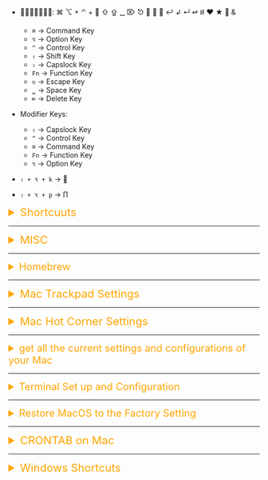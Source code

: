 -   𝑺𝒚𝒎𝒃𝒐𝒍𝒔: ⌘ ⌥ + ⌃ + ⤶ ⇧ ⇪ ␣ ⌦ ⎋  ⤶ ⬋ ↩︎ ↲ ↵ ↫ ⭿ ♥ ★ 🎾 &

    -   `⌘` -> Command Key
    -   `⌥` -> Option Key
    -   `^` -> Control Key
    -   `⇧` -> Shift Key
    -   `⇪` -> Capslock Key
    -   `Fn` -> Function Key
    -   `⎋` -> Escape Key
    -   `␣` -> Space Key
    -   `⌦` -> Delete Key

-   Modifier Keys:

    -   `⇪` -> Capslock Key
    -   `^` -> Control Key
    -   `⌘` -> Command Key
    -   `Fn` -> Function Key
    -   `⌥` -> Option Key

-   `⇧ + ⌥ + k` -> 
-   `⇧ + ⌥ + p` -> ∏

<details><summary style="font-size:22px;color:Orange;text-align:left">Shortcuuts</summary>

-   `⇧ + ⌘ + .` -> Make Dotfiles/Dotrepos in finders visible/invisible.
-   `⌘ + ␣` -> Make Spotlight Searchbar to apear for searching.
-   `$ `

</details>

---

<details><summary style="font-size:22px;color:Orange;text-align:left">MISC</summary>

-   [Automatically Backup Files to External Hard Drive on a Mac Using Automator](https://www.youtube.com/watch?v=n17XsI80ndE)

-   `$ diskutil list`
-   `$ gcc --version` -> Install virsion of C-compilar
-   `$ ls /usr/local/Cellar/`
-   `$ ls /Users/am/Library/Caches`
-   -   `$ less /var/log/system.log`
-   `$ less /var/log/system.log`

-   `$ `
-   `$ `
-   `$ man screencapture`
-   `$ screencapture ~/Desktop/screenshot.png` --> Capture the entire screen and save it to the desktop
-   `$ screencapture -T 5 ~/Desktop/screenshot.png` --> Capture the screen after a delay (e.g., 5 seconds) and save it to the desktop
-   `$ screencapture -T 5 ~/Desktop/SShot"$(date +'%Y-%m-%d %H:%M:%S')".png` --> Capture the screen after a delay (e.g., 5 seconds) and save it to the desktop
-   `$ screencapture -R x,y,width,height ~/Desktop/screenshot.png` --> Capture a specific area of the screen and save it to the desktop:

-   **How to set Bash as your default shell on MaOS**

    -   `$ cat /etc/shells.` → List available shells by typing
    -   `$ chsh -s /bin/bash` → update your account to use bash run

-   **Configure Screenshoots App**

    -   `$ defaults read com.apple.screencapture location` -> To check the current location where screenshots are being saved
    -   `$ defaults write com.apple.screencapture location ~/Desktop/screenshots` -> Change Default Screenshot Location
    -   `$ defaults write com.apple.screencapture type jpg` -> Change Screenshot File Format

-   **Usefull Terminal Commands**

    -   `$ sudo scutil --set HostName MOS01;sudo scutil --set LocalHostName MOS01;sudo scutil --set ComputerName MOS01` → Change your Computer namte to 'MOS01'
    -   `$ whoami` → get current active username
    -   `$ id -un` → get current active username
    -   `$ open -a Docker` → Open Docker App
    -   `$ `
    -   `$ `

-   **How to ssh into another mac in the same network**

    -   Enable Remote Login (SSH) On the Target Mac:
        -   Click: "System Preferences" -> "Sharing." -> "Remote Login"

-   **how to share a mac screen to another mac in the same network**

    -   Enable Screen Sharing On the Target Mac:
        -   Click: "System Preferences" -> "Sharing" -> Select: "Screen Sharing" -> Click: "Computer Settings"

</details>

---

<details><summary style="font-size:20px;color:Orange;text-align:left">Homebrew</summary>

Homebrew is a popular package manager for macOS. It simplifies the installation and management of software packages on your Mac. Here are some key terms and concepts related to Homebrew:

-   **Formula**: In Homebrew, a formula is a Ruby script that describes how to install and configure a particular software package. Each formula corresponds to a specific software package that Homebrew can install.
-   **Package**: A package refers to a software application or library that you can install using Homebrew. Homebrew maintains a collection of packages, each represented by a formula.
    -   **Cellar**(`/usr/local/Cellar`): The Cellar is the directory where Homebrew installs software packages and their associated files. By default, the Cellar is located at `/usr/local/Cellar`. This includes packages that are installed using the brew command, as well as some packages that are installed using Homebrew Cask, such as fonts or plugins for command-line tools.
-   **Casks**: Casks are an extension of Homebrew that allow you to install and manage macOS GUI applications and large binaries. This includes applications that you would typically install by dragging into your Applications folder.
    -   **Caskroom**(`/usr/local/Caskroom`): The Caskroom is the directory where Homebrew Cask stores the binary applications that it installs. This includes popular desktop applications like web browsers, text editors, and media players.
-   `Tap`: A tap in Homebrew is a collection of additional formulae and/or other related content maintained separately from the main Homebrew repository. Taps allow users to access formulae that are not included in the core Homebrew repository.
-   `Homebrew Core`: Homebrew Core is the main repository of formulae maintained by the Homebrew project. It contains a wide range of popular software packages that can be installed using Homebrew.
-   `Brewfile`: A Brewfile is a text file that lists the packages you want Homebrew to install on your system. It allows you to define a set of packages and their versions, making it easier to reproduce the same software environment on multiple machines.

##### Brew Commands

-   `$ brew help`
-   `$ brew list` -> List installed packages
-   `$ brew list --cask` -> List installed Cask (GUI Applications)
-   `$ brew search <package_name>`
    -   `$ brew search openjdk`
-   `$ brew install <package_name>`
-   `$ brew uninstall <package_name>`
-   `$ brew install --cask <cask_name>`
-   `$ brew uninstall --cask <cask_name>`
-   `$ brew services list`
-   `$ brew services start <package_name>`
-   `$ brew services stop <package_name>`
-   `$ `
-   `$ `

-   **Example usage**:

    -   `$ brew search TEXT|/REGEX/`
    -   `$ brew info [FORMULA|CASK...]`
    -   `$ brew install FORMULA|CASK...`
    -   `$ brew update`
    -   `$ brew upgrade [FORMULA|CASK...]`
    -   `$ brew uninstall FORMULA|CASK...`
    -   `$ brew list [FORMULA|CASK...]`

-   **Troubleshooting**:

    -   `$ brew config`
    -   `$ brew doctor`
    -   `$ brew install --verbose --debug FORMULA|CASK`

-   **Contributing**:

    -   `$ brew create URL [--no-fetch]`
    -   `$ brew edit [FORMULA|CASK...]`

-   **Further help**:

    -   `$ brew commands`
    -   `$ brew help [COMMAND]`
    -   `$ man brew`

#### How to `search`/`install`/`run`/`use` and `stop` a service through Homebrew

-   `$ brew search postgres`
-   `$ brew install postgresql@14`
-   `$ brew services run/start postgresql`
-   `$ psql postgres`
-   `$ brew services stop/kill postgresql`

</details>

---

<details><summary style="font-size:22px;color:Orange;text-align:left">Mac Trackpad Settings</summary>

```bash
# Increase Trackpad Tracking Speed
defaults write -g com.apple.trackpad.scaling 2.5
# Reset to Default Trackpad Tracking Speed:
defaults delete -g com.apple.trackpad.scaling
# After running the commands, you may need to log out and log back in or restart your Mac for the changes to take effect. Alternatively, you can restart the SystemUIServer process using the following command:
killall SystemUIServer
```

</details>

---

<details><summary style="font-size:22px;color:Orange;text-align:left">Mac Hot Corner Settings</summary>

You can configure the **Hot Corners** feature on macOS using the `defaults` command in the Terminal. Here's how you can do it:

### **Steps to Configure Hot Corners Using `defaults`:**

1. **Understand the General Syntax:**

    - The Hot Corners configuration is stored in the `~/Library/Preferences/com.apple.dock.plist` file.
    - You use the `defaults write` command to modify this file.

2. **Identify Hot Corners:**

    - macOS defines corners with these values:
        - `tl`: Top Left
        - `tr`: Top Right
        - `bl`: Bottom Left
        - `br`: Bottom Right

3. **Actions for Hot Corners:**
   Each corner can be assigned a specific action. Below are some common action codes:

    - `0`: No action
    - `2`: Mission Control
    - `3`: Application Windows
    - `4`: Desktop
    - `5`: Start Screen Saver
    - `6`: Disable Screen Saver
    - `7`: Dashboard (if applicable)
    - `10`: Put Display to Sleep
    - `11`: Launchpad
    - `12`: Notification Center
    - `13`: Lock Screen
    - `14`: Quick Note (macOS Monterey and later)

4. **Command Format:**

    - The general format for configuring a Hot Corner is:
        ```bash
        defaults write com.apple.dock wvous-{corner}-corner -int {action}
        defaults write com.apple.dock wvous-{corner}-modifier -int {modifier}
        ```
    - Replace `{corner}` with `tl`, `tr`, `bl`, or `br` for the desired corner.
    - Replace `{action}` with one of the action codes above.
    - Replace `{modifier}` with a modifier key, such as:
        - `0`: No modifier
        - `1048576`: Shift key
        - `131072`: Control key
        - `262144`: Option key
        - `524288`: Command key

5. **Apply Changes:**
   After setting up the Hot Corners, restart the Dock for changes to take effect:
    ```bash
    killall Dock
    ```

### **Examples:**

#### Example 1: Set the Top Left Corner to Mission Control

```bash
defaults write com.apple.dock wvous-tl-corner -int 2
defaults write com.apple.dock wvous-tl-modifier -int 0
killall Dock
```

#### Example 2: Set the Bottom Right Corner to Lock Screen with No Modifier

```bash
defaults write com.apple.dock wvous-br-corner -int 13
defaults write com.apple.dock wvous-br-modifier -int 0
killall Dock
```

#### Example 3: Set the Bottom Left Corner to Start Screen Saver with the Control Key

```bash
defaults write com.apple.dock wvous-bl-corner -int 5
defaults write com.apple.dock wvous-bl-modifier -int 131072
killall Dock
```

### **Reset Hot Corners:**

If you want to reset all Hot Corners to their default (no action):

```bash
defaults delete com.apple.dock wvous-tl-corner
defaults delete com.apple.dock wvous-tl-modifier
defaults delete com.apple.dock wvous-tr-corner
defaults delete com.apple.dock wvous-tr-modifier
defaults delete com.apple.dock wvous-bl-corner
defaults delete com.apple.dock wvous-bl-modifier
defaults delete com.apple.dock wvous-br-corner
defaults delete com.apple.dock wvous-br-modifier
killall Dock
```

</details>

---

<details><summary style="font-size:20px;color:Orange">get all the current settings and configurations of your Mac</summary>

##### 1. **General System Information**

-   **System Overview**:
    ```bash
    system_profiler SPSoftwareDataType
    ```
-   **Full Hardware and Software Overview**:
    ```bash
    system_profiler
    ```

---

##### 2. **macOS Version and Build**

-   **OS Version**:
    ```bash
    sw_vers
    ```

---

##### 3. **Hardware Information**

-   **CPU Details**:
    ```bash
    sysctl -n machdep.cpu.brand_string
    ```
-   **Memory (RAM) Details**:
    ```bash
    system_profiler SPMemoryDataType
    ```
-   **Storage Information**:
    ```bash
    diskutil list
    ```
    or
    ```bash
    system_profiler SPStorageDataType
    ```
-   **Graphics Card**:
    ```bash
    system_profiler SPDisplaysDataType
    ```

---

##### 4. **Network Configuration**

-   **Active Network Interfaces**:
    ```bash
    ifconfig
    ```
-   **Wi-Fi Details**:
    ```bash
    networksetup -getinfo Wi-Fi
    ```
-   **Public IP Address**:
    ```bash
    curl ifconfig.me
    ```
-   **DNS Configuration**:
    ```bash
    scutil --dns
    ```
-   **Routing Table**:
    ```bash
    netstat -rn
    ```

---

##### 5. **System Preferences**

-   **Defaults Read (For macOS User Preferences)**:
    ```bash
    defaults read
    ```
    _(This outputs all macOS user defaults. It's quite verbose, so pipe it into a file if needed)_:
    ```bash
    defaults read > mac_defaults.txt
    ```
-   **Dock Settings**:
    ```bash
    defaults read com.apple.dock
    ```
-   **Finder Preferences**:
    ```bash
    defaults read com.apple.finder
    ```

---

##### 6. **Power and Battery Settings**

-   **Power Management Settings**:
    ```bash
    pmset -g
    ```
-   **Battery Status**:
    ```bash
    system_profiler SPPowerDataType
    ```

---

##### 7. **Installed Applications**

-   **List Installed Applications**:
    ```bash
    system_profiler SPApplicationsDataType
    ```

---

##### 8. **Security Settings**

-   **Firewall Status**:
    ```bash
    /usr/libexec/ApplicationFirewall/socketfilterfw --getglobalstate
    ```
-   **Gatekeeper Status**:
    ```bash
    spctl --status
    ```

---

##### 9. **Users and Groups**

-   **List All Users**:
    ```bash
    dscl . list /Users
    ```
-   **Current User Details**:
    ```bash
    id
    ```

---

##### 10. **Startup Items**

-   **List Startup Items**:
    ```bash
    system_profiler SPStartupItemDataType
    ```

---

##### 11. **Environment Variables**

-   **Print All Environment Variables**:
    ```bash
    printenv
    ```

---

##### 12. **System Logs and Diagnostics**

-   **View System Logs**:
    ```bash
    log show --info
    ```
-   **Kernel Logs**:
    ```bash
    dmesg
    ```

---

##### Pro Tip: Save All Outputs to a File

To save all outputs for future reference, you can redirect the command output to a file. For example:

```bash
system_profiler > system_report.txt
```

This will create a `system_report.txt` file with all the details. Use similar redirection for any other command you want to document.

Let me know if you need additional help with specific settings or commands!

</details>

---

<details><summary style="font-size:20px;color:Orange"> Terminal Set up and Configuration</summary>

`defaults` is a command line utility for managing macOS preferences. For the Terminal app, the `defaults write com.apple.Terminal` command can be used to configure various options. While there's no exhaustive list available directly in the `man` pages or Apple's official documentation, here are some of the most commonly used settings:

#### Common `defaults write com.apple.Terminal` Settings:

1. **Font Settings**:

    ```bash
    defaults write com.apple.Terminal "Default Window Settings" -string "Pro"
    defaults write com.apple.Terminal "Startup Window Settings" -string "Pro"
    ```

2. **Shell Settings**:

    ```bash
    defaults write com.apple.Terminal Shell -string "/bin/bash"
    ```

3. **Encoding Settings**:

    ```bash
    defaults write com.apple.Terminal StringEncodings -array 4
    ```

4. **Cursor Settings**:

    ```bash
    defaults write com.apple.Terminal CursorType -string "Blinking Block"
    ```

5. **Window Size Settings**:

    ```bash
    defaults write com.apple.Terminal "Window Rows" -int 30
    defaults write com.apple.Terminal "Window Columns" -int 120
    ```

6. **Transparency Settings**:

    ```bash
    defaults write com.apple.Terminal "Window Alpha" -float 0.9
    ```

7. **Secure Keyboard Entry**:

    ```bash
    defaults write com.apple.Terminal SecureKeyboardEntry -bool true
    ```

8. **Line Marks**:

    ```bash
    defaults write com.apple.Terminal ShowLineMarks -bool false
    ```

9. **Keyboard Settings**:

    ```bash
    defaults write com.apple.Terminal "OptionIsMeta" -bool true
    ```

10. **ANSI Colors**:

    ```bash
    defaults write com.apple.Terminal "Ansi 0 Color" -data <data>
    defaults write com.apple.Terminal "Ansi 1 Color" -data <data>
    ```

11. **Shell Exit Action**:

    ```bash
    defaults write com.apple.Terminal ShellExitAction -int 0
    ```

12. **Startup Settings**:
    ```bash
    defaults write com.apple.Terminal "Startup Window Settings" -string "Pro"
    ```

#### How to Discover More Settings:

To find more configurable options, you can inspect the current preferences file for Terminal. This can give you a hint of what can be modified:

```bash
defaults read com.apple.Terminal
```

You can redirect the output to a file to explore it more easily:

```bash
defaults read com.apple.Terminal > terminal_defaults.txt
```

#### Example:

```bash
#!/bin/bash


# Use Pro theme as default
osascript <<EOD
tell application "Terminal"
    set default settings to settings set "Pro"
end tell
EOD

# Enable Secure Keyboard Entry
defaults write com.apple.Terminal SecureKeyboardEntry -bool true

# Disable line marks
defaults write com.apple.Terminal ShowLineMarks -bool false

# Use UTF-8 only
defaults write com.apple.Terminal StringEncodings -array 4

# Set font to Menlo, size 12
PROFILE_NAME="Pro"
FONT_NAME="Menlo-Regular"
FONT_SIZE=12
osascript <<EOD
tell application "Terminal"
    set current settings of tabs of windows to settings set "${PROFILE_NAME}"
    set the font name of current settings of tabs of windows to "${FONT_NAME}"
    set the font size of current settings of tabs of windows to ${FONT_SIZE}
end tell
EOD

# Set Terminal to open with default shell
defaults write com.apple.Terminal ShellExitAction -int 0

# Enable "Use Option as Meta key"
defaults write com.apple.Terminal "Profile" -string "Pro"
PROFILE_UUID=$(defaults read com.apple.Terminal "Window Settings" | grep -A 1 "Pro" | grep -oE '"[^"]+"' | head -n 1 | tr -d '"')
defaults write com.apple.Terminal "Window Settings" -dict-add "Pro" "<dict><key>optionIsMeta</key><true/></dict>"

# Kill Terminal to apply changes
echo "Restarting Terminal to apply changes..."
pkill Terminal

echo "Terminal configuration completed successfully."
```

**Customize Terminal Appearance**:

-   You can use the tput command to change text attributes like color and style. For example, to set the terminal text color to red:

    -   `$ tput setaf 1`

-   To reset the color:

    -   `$ tput sgr0`

**Change Terminal Theme**:

-   You can change the terminal theme using profiles. For example, to set the default theme, use:

    -   `$ defaults write com.apple.Terminal "Default Window Settings" -string "Pro"`

        -   Replace "Pro" with the name of your preferred theme.

**Enable/Disable Terminal Bell**:

-   To disable the terminal bell sound, you can use the set command. For example:

    -   `$ set bell-style none`

        -   Add this to your shell configuration file to make it permanent.

**Customize Tab Title**:

-   You can customize the tab title using escape sequences. For example:

    -   `$ echo -e "\033];Custom Title\007"`

        -   This changes the tab title to "Custom Title."

**Modify Terminal Preferences**:

-   You can use the defaults command to modify Terminal preferences. For example, to enable the "Use option as meta key" option:

    -   `$ defaults write com.apple.Terminal "OptionIsMeta" -bool true`

Remember to restart your terminal or open a new terminal window for changes to take effect. Additionally, always back up your configuration files before making significant changes.

</details>

---

<details><summary style="font-size:20px;color:Orange;text-align:left">Restore MacOS to the Factory Setting</summary>

-   [Restore MacOS to the Factory Setting](https://support.apple.com/en-us/HT208496)

1. Erase your startup disk: the first thing you need to do is start up from the recovery partition.

    - click `` and choose Restart.
    - When your Mac shuts off and then powers back on, press and hold `⌘ + R` keys until you see `` (the Apple logo). Then release the keys and proceed to the next step.

2. Erase Data from Mac Hard Drive: While in Recovery Mode, you won’t see your usual login screen. Instead, you’ll see the “macOS Utilities” window. Here are your next steps:

    a. In the macOS Utilities window, choose `Disk Utility` and click `Continue`.
    b. Choose your startup disk and click `Erase`.
    c. Choose Mac OS Extended (Journaled) as the format.
    d. Click `Erase`.
    e. Wait until the process is finished. When it’s done, go to the `Disk Utility` menu at the top and `Quit Disk Utility`.

3. Reinstall macOS (optional): Now, with your hard drive completely erased and free of any data, you can perform a clean install of macOS. You can do so while your Mac is still in recovery mode.
    - From the same macOS Utilities window, choose `Reinstall macOS` (Reinstall OS X in older versions). Consider installing a new macOS Catalina. But doing so isn’t necessary.
    - If you’re giving your Mac to someone else to enjoy, you may just leave it as is so that the new owner can set it up as they like. You’re done. Your Mac is fully prepared for its new owner. Don’t forget, you can use these instructions if you’re selling your Mac or if you want to erase your startup disk to reinstall macOS. If you plan on keeping your Mac, you might be interested in our guide on How to Make a Bootable High Sierra Installer.

</details>

---

<details><summary style="font-size:22px;color:Orange;text-align:left">CRONTAB on Mac</summary>

-   `$ crontab -l` → list out your crontab.
-   `$ crontab -e` → edit your crontab.
-   `$ crontab -u user2 -e` → edit user2's crontab.
-   `$ sudo crontab -u Farzana -e` → Edit the cronjob for user Farzana
-   `$ sudo crontab -l` → List out root user's crontab.
-   `$ crontab -r` → all the cronjob

</details>

---

<details><summary style="font-size:22px;color:Orange;text-align:left">Windows Shortcuts</summary>

-   `Alt + space + R` → Restore Down
-   `Alt + space + X` → Maximize
-   `Alt + space + N` → Minimization
-   `ALT+TAB` → Switch between open items
-   `MSKey+TAB` → Cycle through programs on the taskbar
-   `ALT+ESC` → Cycle through items in the order in which they were opened
-   `CTRL+SHIFT+ESC` → Open Task Manager
-   `NUMBER KEYS` → Launch From Quick Launch
-   `MSKey +D` OR `MSKey+M` → Maximization & Minimization

</details>

